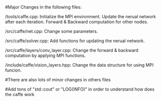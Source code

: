 #Major Changes in the following files:


/tools/caffe.cpp:
		Initialize the MPI environment. 
		Update the nerual network after each iteration. 
		Forward & Backward computation for other nodes. 

/src/caffe/net.cpp:
		Change some parameters. 

/src/caffe/solver.cpp:
		Add functions for updating the nerual network. 

/src/caffe/layers/conv_layer.cpp:
		Change the forward & backward computation by applying MPI functions. 

/include/caffe/vision_layers.hpp:
		Change the data structure for using MPI funcion. 

#There are also lots of minor changes in others files

#Add tons of "std::cout" or "LOG(INFO)" in order to understand how does the caffe work
